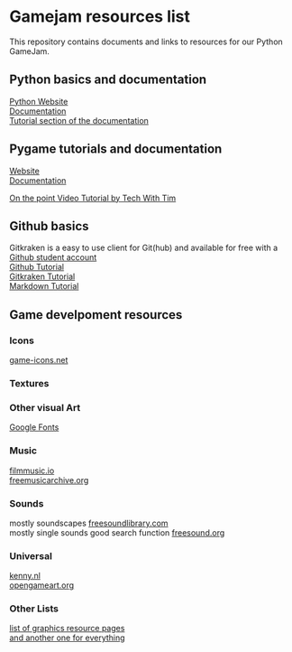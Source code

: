 # Gamejam resources list
This repository contains documents and links to resources for our Python GameJam.

## Python basics and documentation
[Python Website](https://www.python.org)  
[Documentation](https://docs.python.org/3/)  
[Tutorial section of the documentation](https://docs.python.org/3/tutorial/index.html)

## Pygame tutorials and documentation
[Website](https://www.pygame.org)  
[Documentation](https://www.pygame.org/docs/index.html)

[On the point Video Tutorial by Tech With Tim](https://www.youtube.com/watch?v=i6xMBig-pP4&list=PLzMcBGfZo4-lp3jAExUCewBfMx3UZFkh5)

## Github basics  
Gitkraken is a easy to use client for Git(hub) and available for free with a [Github student account](https://education.github.com/students)  
[Github Tutorial](https://guides.github.com/activities/hello-world/)  
[Gitkraken Tutorial](https://support.gitkraken.com/)  
[Markdown Tutorial](https://guides.github.com/features/mastering-markdown/)

## Game develpoment resources

### Icons
[game-icons.net](https://game-icons.net/)

### Textures


### Other visual Art
[Google Fonts](https://fonts.google.com/)

### Music
[filmmusic.io](filmmusic.io)  
[freemusicarchive.org](https://freemusicarchive.org/static)

### Sounds
mostly soundscapes [freesoundlibrary.com](https://www.freesoundslibrary.com/)  
mostly single sounds good search function [freesound.org](https://freesound.org)

### Universal
[kenny.nl](kenney.nl)  
[opengameart.org](https://opengameart.org/)

### Other Lists
[list of graphics resource pages](https://web.archive.org/web/20190306021527/http://www.pixelprospector.com/royalty-free-graphics/)  
[and another one for everything](https://docs.google.com/document/d/1qQf5zjvJHEB40xYhTiFo9GzNYUBt8iAw8vzPu2Oy354/edit)
